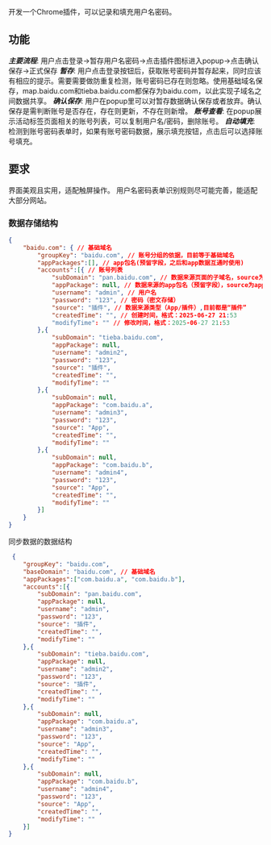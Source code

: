 开发一个Chrome插件，可以记录和填充用户名密码。
## 功能
***主要流程***: 用户点击登录->暂存用户名密码->点击插件图标进入popup->点击确认保存->正式保存
***暂存***: 用户点击登录按钮后，获取账号密码并暂存起来，同时应该有相应的提示。需要需要做防重复检测，账号密码已存在则忽略。使用基础域名保存，map.baidu.com和tieba.baidu.com都保存为baidu.com，以此实现子域名之间数据共享。
***确认保存***: 用户在popup里可以对暂存数据确认保存或者放弃。确认保存是需判断账号是否存在，存在则更新，不存在则新增。
***账号查看***: 在popup展示活动标签页面相关的账号列表，可以复制用户名/密码，删除账号。
***自动填充***: 检测到账号密码表单时，如果有账号密码数据，展示填充按钮，点击后可以选择账号填充。
## 要求
界面美观且实用，适配触屏操作。
用户名密码表单识别规则尽可能完善，能适配大部分网站。

### 数据存储结构
``` json
{
    "baidu.com": { // 基础域名
        "groupKey": "baidu.com", // 账号分组的依据，目前等于基础域名
        "appPackages":[], // app包名(预留字段，之后和app数据互通时使用)
        "accounts":[{ // 账号列表
            "subDomain": "pan.baidu.com", // 数据来源页面的子域名，source为插件时次字段有值
            "appPackage": null, // 数据来源的app包名（预留字段），source为app是此字段有值
            "username": "admin", // 用户名
            "password": "123", // 密码（密文存储）
            "source": "插件", // 数据来源类型（App/插件）,目前都是“插件”
            "createdTime": "", // 创建时间，格式：2025-06-27 21:53
            "modifyTime": "" // 修改时间，格式：2025-06-27 21:53
        },{
            "subDomain": "tieba.baidu.com",
            "appPackage": null,
            "username": "admin2",
            "password": "123",
            "source": "插件",
            "createdTime": "",
            "modifyTime": ""
        },{
            "subDomain": null,
            "appPackage": "com.baidu.a",
            "username": "admin3",
            "password": "123",
            "source": "App",
            "createdTime": "",
            "modifyTime": ""
        },{
            "subDomain": null,
            "appPackage": "com.baidu.b",
            "username": "admin4",
            "password": "123",
            "source": "App",
            "createdTime": "",
            "modifyTime": ""
        }]
    }
}
```
同步数据的数据结构
```json
 {
    "groupKey": "baidu.com",
    "baseDomain": "baidu.com", // 基础域名
    "appPackages":["com.baidu.a", "com.baidu.b"],
    "accounts":[{
        "subDomain": "pan.baidu.com",
        "appPackage": null,
        "username": "admin",
        "password": "123",
        "source": "插件",
        "createdTime": "",
        "modifyTime": ""
    },{
        "subDomain": "tieba.baidu.com",
        "appPackage": null,
        "username": "admin2",
        "password": "123",
        "source": "插件",
        "createdTime": "",
        "modifyTime": ""
    },{
        "subDomain": null,
        "appPackage": "com.baidu.a",
        "username": "admin3",
        "password": "123",
        "source": "App",
        "createdTime": "",
        "modifyTime": ""
    },{
        "subDomain": null,
        "appPackage": "com.baidu.b",
        "username": "admin4",
        "password": "123",
        "source": "App",
        "createdTime": "",
        "modifyTime": ""
    }]
}
```